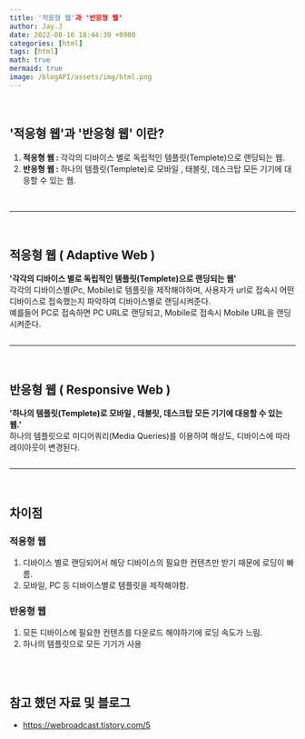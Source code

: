 ```yaml
---
title: '적응형 웹'과 '반응형 웹'
author: Jay.J
date: 2022-08-16 18:44:39 +0900
categories: [html]
tags: [html]
math: true
mermaid: true
image: /blogAPI/assets/img/html.png
---
```


<br>

## '적응형 웹'과 '반응형 웹' 이란?

1. <b>적응형 웹 : </b> 각각의 디바이스 별로 독립적인 템플릿(Templete)으로 랜딩되는 웹.
2. <b>반응형 웹 : </b> 하나의 템플릿(Templete)로 모바일 , 태블릿, 데스크탑 모든 기기에 대응할 수 있는 웹.

<br>
<hr>
<br>

## 적응형 웹 ( Adaptive Web )

<b>'각각의 디바이스 별로 독립적인 템플릿(Templete)으로 랜딩되는 웹'</b>
<br>
각각의 디바이스별(Pc, Mobile)로 템플릿을 제작해야하며, 사용자가 url로 접속시 어떤 디바이스로 접속했는지 파악하여 디바이스별로 랜딩시켜준다.<br>
예를들어 PC로 접속하면 PC URL로 랜딩되고, Mobile로 접속시 Mobile URL을 랜딩시켜준다.

<img src="/assets/img/html/Adaptive.gif" alt="" style="max-width:550px">

<br>
<hr>
<br>

## 반응형 웹 ( Responsive Web )

<b>'하나의 템플릿(Templete)로 모바일 , 태블릿, 데스크탑 모든 기기에 대응할 수 있는 웹.'</b>
<br>
하나의 템플릿으로 미디어쿼리(Media Queries)를 이용하여 해상도, 디바이스에 따라 레이아웃이 변경된다.

<img src="/assets/img/html/Respontive.gif" alt="" style="max-width:550px">

<br>
<hr>
<br>

## 차이점

### 적응형 웹

1. 디바이스 별로 랜딩되어서 해당 디바이스의 필요한 컨텐츠만 받기 때문에 로딩이 빠름.
2. 모바일, PC 등 디바이스별로 템플릿을 제작해야함.

### 반응형 웹

1. 모든 디바이스에 필요한 컨텐츠를 다운로드 해야하기에 로딩 속도가 느림.
2. 하나의 템플릿으로 모든 기기가 사용

<br>
<br>

## 참고 했던 자료 및 블로그
- <a href="https://webroadcast.tistory.com/5" target="_blank">https://webroadcast.tistory.com/5</a>
